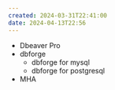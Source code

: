 ```yaml
---
created: 2024-03-31T22:41:00
date: 2024-04-13T22:56
---
```

- Dbeaver Pro
- dbforge
	- dbforge for mysql
	- dbforge for postgresql
- MHA